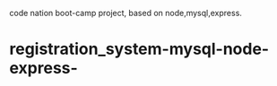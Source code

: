 

code nation boot-camp project, based on node,mysql,express.
# registration_system-mysql-node-express-
